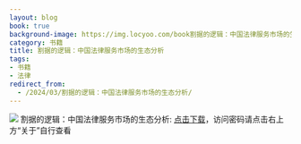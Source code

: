 ```yaml
---
layout: blog
book: true
background-image: https://img.locyoo.com/book割据的逻辑：中国法律服务市场的生态分析.jpg
category: 书籍
title: 割据的逻辑：中国法律服务市场的生态分析
tags:
- 书籍
- 法律
redirect_from:
  - /2024/03/割据的逻辑：中国法律服务市场的生态分析/
---
```

![](https://img.locyoo.com/book割据的逻辑：中国法律服务市场的生态分析.jpg)
割据的逻辑：中国法律服务市场的生态分析: <a name = "ref1" href="https://089m.com/f/50983618-1314466409-8891f1?p=3619">点击下载</a>，访问密码请点击右上方“关于”自行查看